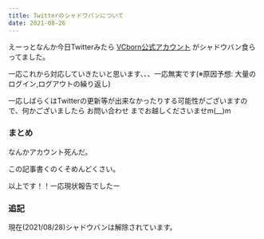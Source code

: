 ```yaml
---
title: Twitterのシャドウバンについて
date: 2021-08-26
---
```

えーっとなんか今日Twitterみたら [VCborn公式アカウント](https://x.com/vcborn_support/) がシャドウバン食らってました。

一応これから対応していきたいと思います、、、一応無実です(※原因予想: 大量のログイン,ログアウトの繰り返し)

一応しばらくはTwitterの更新等が出来なかったりする可能性がございますので、何かございましたら お問い合わせ までお越しくださいませm(__)m

### まとめ

なんかアカウント死んだ。

この記事書くのくそめんどくさい。

以上です！！一応現状報告でしたー

### 追記

現在(2021/08/28)シャドウバンは解除されています。
